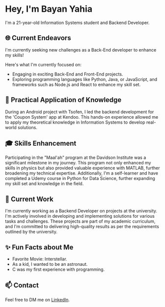 # Hey, I'm Bayan Yahia

I'm a 21-year-old Information Systems student and Backend Developer.

## 🌐 Current Endeavors
I'm currently seeking new challenges as a Back-End developer to enhance my skills!

Here's what I'm currently focused on:
- Engaging in exciting Back-End and Front-End projects.
- Exploring programming languages like Python, Java, or JavaScript, and frameworks such as Node.js and React to enhance my skill set.

## 🔧 Practical Application of Knowledge
During an Android project with Tsofen, I led the backend development for the 'Coupon System' app at Kendoo. This hands-on experience allowed me to apply my theoretical knowledge in Information Systems to develop real-world solutions.

## 🎓 Skills Enhancement
Participating in the "Maal'ah" program at the Davidson Institute was a significant milestone in my journey. This program not only enhanced my skills in physics but also provided valuable experience with MATLAB, further broadening my technical expertise. Additionally, I'm a self-learner and have completed a Udemy course in Python for Data Science, further expanding my skill set and knowledge in the field.

## 🚀 Current Work
I'm currently working as a Backend Developer on projects at the university. I'm actively involved in developing and implementing solutions for various tasks and challenges. These projects are part of my academic curriculum, and I'm committed to delivering high-quality results as per the requirements outlined by the university.

## ✨ Fun Facts about Me
- Favorite Movie: Interstellar.
- As a kid, I wanted to be an astronaut.
- C was my first experience with programming.

## 📫 Contact
Feel free to DM me on [LinkedIn](linkedin.com/in/bayan-yahia-54669a25a).
